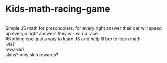 # Kids-math-racing-game
<br>
Simple JS math for preschoolers, for every right answer their car will speed up every x right answers they will win a race. 
<br>
#Nothing cool just a way to learn JS and help lil bro to learn math <br>
lvls? <br>
rewards? <br>
skins? mby skin rewards?<br> 

